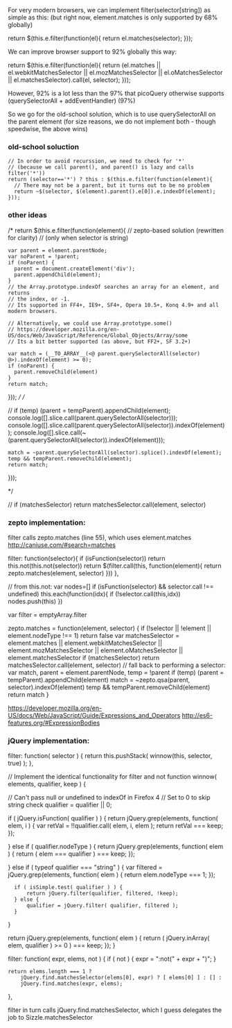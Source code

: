
For very modern browsers, we can implement filter(selector[string]) as
simple as this:
(but right now, element.matches is only supported by 68% globally)

return $(this.e.filter(function(el){
  return el.matches(selector);
}));

We can improve browser support to 92% globally this way:

return $(this.e.filter(function(el){
  return (el.matches || el.webkitMatchesSelector || el.mozMatchesSelector || el.oMatchesSelector || el.matchesSelector).call(el, selector);
}));

However, 92% is a lot less than the 97% that picoQuery otherwise supports
(querySelectorAll + addEventHandler) (97%)

So we go for the old-school solution, which is to use querySelectorAll
on the parent element
(for size reasons, we do not implement both - though speedwise, the above wins)

### old-school soluction
```
// In order to avoid recurssion, we need to check for '*'
// (because we call parent(), and parent() is lazy and calls filter('*'))
return (selector=='*') ? this : $(this.e.filter(function(element){
  // There may not be a parent, but it turns out to be no problem
  return ~$(selector, $(element).parent().e[0]).e.indexOf(element);
}));
```

### other ideas
/*
  return $(this.e.filter(function(element){
    // zepto-based solution (rewritten for clarity)
    // (only when selector is string)

    var parent = element.parentNode;
    var noParent = !parent;
    if (noParent) {
      parent = document.createElement('div');
      parent.appendChild(element);
    }
    // the Array.prototype.indexOf searches an array for an element, and returns
    // the index, or -1.
    // Its supported in FF4+, IE9+, SF4+, Opera 10.5+, Konq 4.9+ and all modern browsers.

    // Alternatively, we could use Array.prototype.some()
    // https://developer.mozilla.org/en-US/docs/Web/JavaScript/Reference/Global_Objects/Array/some
    // Its a bit better supported (as above, but FF2+, SF 3.2+)

    var match = (__TO_ARRAY__(<@ parent.querySelectorAll(selector) @>).indexOf(element) >= 0);
    if (noParent) {
      parent.removeChild(element)
    }
    return match;
  }));
*/
/*
    
//    if (temp) (parent = tempParent).appendChild(element);
console.log([].slice.call(parent.querySelectorAll(selector)));
console.log([].slice.call(parent.querySelectorAll(selector)).indexOf(element));
console.log([].slice.call(~(parent.querySelectorAll(selector)).indexOf(element)));

    match = ~parent.querySelectorAll(selector).splice().indexOf(element);
    temp && tempParent.removeChild(element);
    return match;
  }));

*/

//    if (matchesSelector) return matchesSelector.call(element, selector)

### zepto implementation:
filter calls zepto.matches (line 55), which uses element.matches
http://caniuse.com/#search=matches

  filter: function(selector){
    if (isFunction(selector)) return this.not(this.not(selector))
    return $(filter.call(this, function(element){
      return zepto.matches(element, selector)
    }))
  },

  // from this.not:
    var nodes=[]
    if (isFunction(selector) && selector.call !== undefined)
      this.each(function(idx){
        if (!selector.call(this,idx)) nodes.push(this)
      })

var filter = emptyArray.filter


zepto.matches = function(element, selector) {
  if (!selector || !element || element.nodeType !== 1) return false
  var matchesSelector = element.matches || element.webkitMatchesSelector ||
                        element.mozMatchesSelector || element.oMatchesSelector ||
                        element.matchesSelector
  if (matchesSelector) return matchesSelector.call(element, selector)
  // fall back to performing a selector:
  var match, parent = element.parentNode, temp = !parent
  if (temp) (parent = tempParent).appendChild(element)
  match = ~zepto.qsa(parent, selector).indexOf(element)
  temp && tempParent.removeChild(element)
  return match
}


https://developer.mozilla.org/en-US/docs/Web/JavaScript/Guide/Expressions_and_Operators
http://es6-features.org/#ExpressionBodies




### jQuery implementation:

filter: function( selector ) {
	return this.pushStack( winnow(this, selector, true) );
},

// Implement the identical functionality for filter and not
function winnow( elements, qualifier, keep ) {

  // Can't pass null or undefined to indexOf in Firefox 4
  // Set to 0 to skip string check
  qualifier = qualifier || 0;

  if ( jQuery.isFunction( qualifier ) ) {
	  return jQuery.grep(elements, function( elem, i ) {
		  var retVal = !!qualifier.call( elem, i, elem );
		  return retVal === keep;
	  });

  } else if ( qualifier.nodeType ) {
	  return jQuery.grep(elements, function( elem ) {
		  return ( elem === qualifier ) === keep;
	  });

  } else if ( typeof qualifier === "string" ) {
	  var filtered = jQuery.grep(elements, function( elem ) {
		  return elem.nodeType === 1;
	  });

	  if ( isSimple.test( qualifier ) ) {
		  return jQuery.filter(qualifier, filtered, !keep);
	  } else {
		  qualifier = jQuery.filter( qualifier, filtered );
	  }
  }

  return jQuery.grep(elements, function( elem ) {
	  return ( jQuery.inArray( elem, qualifier ) >= 0 ) === keep;
  });
}

filter: function( expr, elems, not ) {
	if ( not ) {
		expr = ":not(" + expr + ")";
	}

	return elems.length === 1 ?
		jQuery.find.matchesSelector(elems[0], expr) ? [ elems[0] ] : [] :
		jQuery.find.matches(expr, elems);
},

filter in turn calls jQuery.find.matchesSelector, which I guess delegates the 
job to Sizzle.matchesSelector


